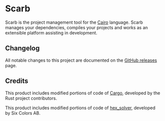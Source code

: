 # Scarb

Scarb is the project management tool for the [Cairo] language.
Scarb manages your dependencies, compiles your projects and works as an extensible platform assisting in development.

## Changelog

All notable changes to this project are documented on the [GitHub releases] page.

## Credits

This product includes modified portions of code of [Cargo], developed by the Rust project contributors.

This product includes modified portions of code of [hex_solver], developed by Six Colors AB.

[Cairo]: https://www.cairo-lang.org/

[Cargo]: https://github.com/rust-lang/cargo

[github releases]: https://github.com/software-mansion/scarb/releases

[hex_solver]: https://github.com/hexpm/hex_solver
